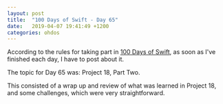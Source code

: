 ```yaml
---
layout: post
title:  "100 Days of Swift - Day 65"
date:   2019-04-07 19:41:49 +1200
categories: ohdos
---
```

According to the rules for taking part in [100 Days of Swift](https://www.hackingwithswift.com/100), as soon as I've finished each day, I have to post about it.

The topic for Day 65 was: Project 18, Part Two.

This consisted of a wrap up and review of what was learned in Project 18, and some challenges, which were very straightforward.
